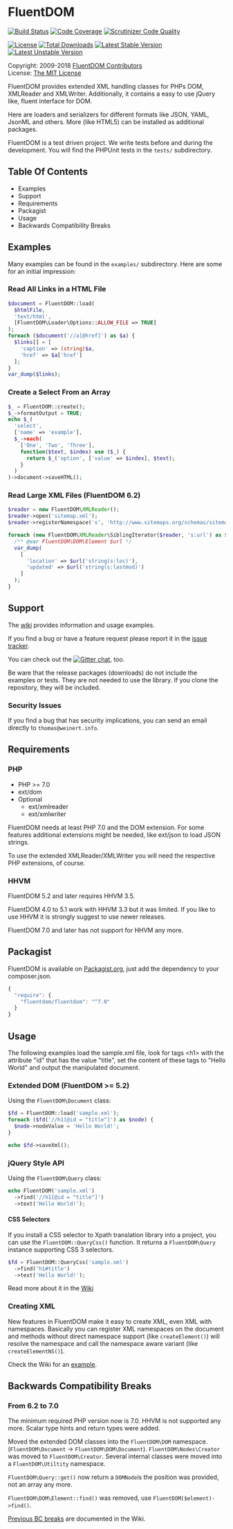 # FluentDOM

[![Build Status](https://img.shields.io/travis/ThomasWeinert/FluentDOM.svg)](https://travis-ci.org/ThomasWeinert/FluentDOM)
[![Code Coverage](https://img.shields.io/scrutinizer/coverage/g/fluentdom/fluentdom.svg)](https://scrutinizer-ci.com/g/FluentDOM/FluentDOM/?branch=master)
[![Scrutinizer Code Quality](https://img.shields.io/scrutinizer/g/fluentdom/fluentdom.svg)](https://scrutinizer-ci.com/g/FluentDOM/FluentDOM/?branch=master)

[![License](https://img.shields.io/packagist/l/fluentdom/fluentdom.svg)](http://opensource.org/licenses/mit-license.php)
[![Total Downloads](https://img.shields.io/packagist/dt/fluentdom/fluentdom.svg)](https://packagist.org/packages/fluentdom/fluentdom)
[![Latest Stable Version](https://img.shields.io/packagist/v/fluentdom/fluentdom.svg)](https://packagist.org/packages/fluentdom/fluentdom)
[![Latest Unstable Version](https://img.shields.io/packagist/vpre/fluentdom/fluentdom.svg)](https://packagist.org/packages/fluentdom/fluentdom)

Copyright: 2009-2018 [FluentDOM Contributors](https://github.com/ThomasWeinert/FluentDOM/graphs/contributors)<br />
License: [The MIT License](http://www.opensource.org/licenses/mit-license.php) <br />

FluentDOM provides extended XML handling classes for PHPs DOM, XMLReader and XMLWriter.
Additionally, it contains a easy to use jQuery like, fluent interface for DOM.

Here are loaders and serializers for different formats like JSON, YAML, JsonML and others.
More (like HTML5) can be installed as additional packages.

FluentDOM is a test driven project. We write tests before and during the
development. You will find the PHPUnit tests in the `tests/` subdirectory.

## Table Of Contents
* Examples
* Support
* Requirements
* Packagist
* Usage
* Backwards Compatibility Breaks

## Examples

Many examples can be found in the `examples/` subdirectory. Here are
some for an initial impression:

### Read All Links in a HTML File

```php
$document = FluentDOM::load(
  $htmlFile,
  'text/html',
  [FluentDOM\Loader\Options::ALLOW_FILE => TRUE]
);
foreach ($document('//a[@href]') as $a) {
  $links[] = [
    'caption' => (string)$a,
    'href' => $a['href']
  ];
}
var_dump($links);
```

### Create a Select From an Array

```php
$_ = FluentDOM::create();
$_->formatOutput = TRUE;
echo $_(
  'select',
  ['name' => 'example'],
  $_->each(
    ['One', 'Two', 'Three'],
    function($text, $index) use ($_) {
      return $_('option', ['value' => $index], $text);
    }
  )
)->document->saveHTML();
```

### Read Large XML Files (FluentDOM 6.2)

```php
$reader = new FluentDOM\XMLReader();
$reader->open('sitemap.xml');
$reader->registerNamespace('s', 'http://www.sitemaps.org/schemas/sitemap/0.9');

foreach (new FluentDOM\XMLReader\SiblingIterator($reader, 's:url') as $url) {
  /** @var FluentDOM\DOM\Element $url */
  var_dump(
    [
      'location' => $url('string(s:loc)'),
      'updated' => $url('string(s:lastmod)')
    ]
  );
}
```

## Support

The [wiki](https://github.com/ThomasWeinert/FluentDOM/wiki) provides information and usage examples.

If you find a bug or have a feature request please report it in the [issue tracker](https://github.com/ThomasWeinert/FluentDOM/issues).

You can check out the [![Gitter chat](https://img.shields.io/badge/gitter-join--chat-blue.svg)](https://gitter.im/ThomasWeinert/FluentDOM), too.

Be ware that the release packages (downloads) do not include the examples or tests. They are not needed
to use the library. If you clone the repository, they will be included.


### Security Issues

If you find a bug that has security implications, you can send an email directly to `thomas@weinert.info`.

## Requirements

### PHP

 * PHP >= 7.0
 * ext/dom
 * Optional
    * ext/xmlreader
    * ext/xmlwriter

FluentDOM needs at least PHP 7.0 and the DOM extension. For some features
additional extensions might be needed, like ext/json to load JSON strings.

To use the extended XMLReader/XMLWriter you will need the respective PHP extensions,
of course.

### HHVM

FluentDOM 5.2 and later requires HHVM 3.5.

FluentDOM 4.0 to 5.1 work with HHVM 3.3 but it was limited. If you like to use
HHVM it is strongly suggest to use newer releases.

FluentDOM 7.0 and later has not support for HHVM any more.

## Packagist

FluentDOM is available on [Packagist.org](https://packagist.org/packages/fluentdom/fluentdom), 
just add the dependency to your composer.json.

```javascript
{
  "require": {
    "fluentdom/fluentdom": "^7.0"
  }
}
```

## Usage

The following examples load the sample.xml file,
look for tags &lt;h1> with the attribute "id" that has the value "title",
set the content of these tags to "Hello World" and output the manipulated
document.

### Extended DOM (FluentDOM >= 5.2)

Using the `FluentDOM\Document` class:

```php
$fd = FluentDOM::load('sample.xml');
foreach ($fd('//h1[@id = "title"]') as $node) {
  $node->nodeValue = 'Hello World!';
}

echo $fd->saveXml();
```

### jQuery Style API

Using the `FluentDOM\Query` class:

```php
echo FluentDOM('sample.xml')
  ->find('//h1[@id = "title"]')
  ->text('Hello World!');
```

#### CSS Selectors

If you install a CSS selector to Xpath translation library into a project,
you can use the `FluentDOM::QueryCss()` function. It returns a `FluentDOM\Query` instance
supporting CSS 3 selectors.

```php
$fd = FluentDOM::QueryCss('sample.xml')
  ->find('h1#title')
  ->text('Hello World!');
```

Read more about it in the [Wiki](https://github.com/ThomasWeinert/FluentDOM/wiki/CSS-Selectors)

### Creating XML

New features in FluentDOM make it easy to create XML, even XML with namespaces. Basically
you can register XML namespaces on the document and methods without direct namespace support 
(like `createElement()`) will resolve the namespace and call the namespace aware variant 
(like `createElementNS()`).

Check the Wiki for an [example](https://github.com/ThomasWeinert/FluentDOM/wiki/Creating-XML-with-Namespaces-%28Atom%29).

## Backwards Compatibility Breaks

### From 6.2 to 7.0

The minimum required PHP version now is 7.0. HHVM is not supported any more.
Scalar type hints and return types were added.

Moved the extended DOM classes into the `FluentDOM\DOM` namespace. 
(`FluentDOM\Document` -> `FluentDOM\DOM\Document`). `FluentDOM\Nodes\Creator` was moved
to `FluentDOM\Creator`. Several internal classes were moved into a `FluentDOM\Utiltity`
namespace.

`FluentDOM\Query::get()` now return a `DOMNode`is the position was provided, not an array
any more.

`FluentDOM\DOM\Element::find()` was removed, use `FluentDOM($element)->find()`.

[Previous BC breaks](https://github.com/ThomasWeinert/FluentDOM/wiki/Backwards-Compatibility) are documented in the Wiki.


